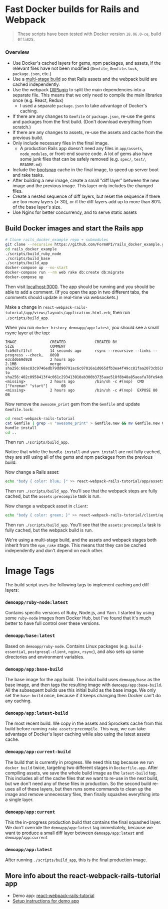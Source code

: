 # Fast Docker builds for Rails and Webpack

> These scripts have been tested with Docker version `18.06.0-ce`, build `0ffa825`.

### Overview

* Use Docker's cached layers for gems, npm packages, and assets, if the relevant files have not been modified (`Gemfile`, `Gemfile.lock`, `package.json`, etc.)
* Use a [multi-stage build](https://docs.docker.com/develop/develop-images/multistage-build/) so
that Rails assets and the webpack build are cached independently.
* Use the webpack [DllPlugin](https://webpack.js.org/plugins/dll-plugin/) to split the main dependencies into a separate file. This means that we only need to compile the main libraries once (e.g. React, Redux)
  * I used a separate `package.json` to take advantage of Docker's caching.
* If there are any changes to `Gemfile` or `package.json`, re-use the gems and packages from the first build. (Don't download everything from scratch.)
* If there are any changes to assets, re-use the assets and cache from the previous build.
* Only include necessary files in the final image.
  * A production Rails app doesn't need any files in `app/assets`, `node_modules`, or front-end source code. A lot of gems also have some junk files that can be safely removed (e.g. `spec/`, `test/`, `README.md`)
* Include the [bootsnap](https://github.com/Shopify/bootsnap) cache in the final image,
  to speed up server boot and rake tasks.
* After building a new image, create a small "diff layer" between the new image and the previous image. This layer only includes the changed files.
* Create a nested sequence of diff layers, but reset the sequence if there are too many layers (> 30), or if the diff layers add up to more than 80% of the base layer's size.
* Use Nginx for better concurrency, and to serve static assets

## Build Docker images and start the Rails app

```bash
# Clone rails_docker_example repo + submodules
git clone --recursive https://github.com/FormAPI/rails_docker_example.git
cd rails_docker_example
./scripts/build_ruby_node
./scripts/build_base
./scripts/build_app
docker-compose up --no-start
docker-compose run --rm web rake db:create db:migrate
docker-compose up
```

Then visit [localhost:3000](http://localhost:3000).
The app should be running and you should be able to add a comment. (If you open the app in
two different tabs, the comments should update in real-time via websockets.)

Make a change in `react-webpack-rails-tutorial/app/views/layouts/application.html.erb`, then
run `./scripts/build_app`.

When you run `docker history demoapp/app:latest`, you should see a small rsync layer at the top:

```
IMAGE               CREATED             CREATED BY                                      SIZE                COMMENT
fcb9dfcf1fcf        14 seconds ago      rsync --recursive --links --progress --check…   809B
e3cdd669d928        2 hours ago                                                         2.1MB               merge sha256:68ac83c9746edb79dd90791ac6c07016a1d065dfb3ea4f49cc81faa2073cb510 to sha256:402c0958413f4c061c293413010ab300b3735aae518f8b48a85aeafa78fe94dd
<missing>           2 hours ago         /bin/sh -c #(nop)  CMD ["foreman" "start"]      0B
<missing>           2 hours ago         /bin/sh -c #(nop)  EXPOSE 80                    0B
```

Now remove the `awesome_print` gem from the `Gemfile` and update `Gemfile.lock`:

```bash
cd react-webpack-rails-tutorial
cat Gemfile | grep -v "awesome_print" > Gemfile.new && mv Gemfile.new Gemfile
bundle install
cd ..
```

Then run `./scripts/build_app`.

Notice that while the `bundle install` and `yarn install` are not fully cached, they are still using all of the gems and npm packages from the previous build.

Now change a Rails asset:

```bash
echo "body { color: blue; }" >> react-webpack-rails-tutorial/app/assets/stylesheets/test-asset.css
```

Then run `./scripts/build_app`. You'll see that the webpack steps are fully cached, but the `assets:precompile` task is run.

Now change a webpack asset in `client`:

```bash
echo "body { color: green; }" >> react-webpack-rails-tutorial/client/app/assets/styles/app-variables.scss
```

Then run `./scripts/build_app`. You'll see that the `assets:precompile` task is fully cached, but the webpack build is run.

We're using a multi-stage build, and the assets and webpack stages both inherit from the `npm_rake` stage. This means that they can be cached independently and don't depend on each other.


# Image Tags

The build script uses the following tags to implement caching and diff layers:

###  `demoapp/ruby-node:latest`

Contains specific versions of Ruby, Node.js, and Yarn.
I started by using some `ruby-node` images from Docker Hub,
but I've found that it's much better to have full control over these versions.

### `demoapp/base:latest`

Based on `demoapp/ruby-node`. Contains Linux packages (e.g. `build-essential`, `postgresql-client`, `nginx`, `rsync`), and also sets up some directories and environment variables.

### `demoapp/app:base-build`

 The base image for the app build. The initial build uses `demoapp/base` as the base image, and then tags the resulting image with `demoapp/app:base-build`. All the subsequent builds use this initial build as the base image. We only set the `base-build` once, because if it keeps changing then Docker can't do any caching.

### `demoapp/app:latest-build`

 The most recent build. We copy in the assets and Sprockets cache from this build before running `rake assets:precompile`. This way, we can take advantage of Docker's layer caching while also using the latest assets cache.

### `demoapp/app:current-build`

 The build that is currently in progress. We need this tag because we run `docker build` twice, targeting two different stages in `Dockerfile.app`. After compiling assets, we save the whole build image as the `latest-build` tag. This includes all of the cache files that we want to re-use in the next build, but we don't need any of these files in production. So the second build re-uses all of these layers, but then runs some commands to clean up the image and remove unnecessary files, then finally squashes everything into a single layer.

### `demoapp/app:current`

This the in-progress production build that contains the final squashed layer. We don't override the `demoapp/app:latest` tag immediately, because we want to produce a small diff layer between `demoapp/app:latest` and `demoapp/app:current`

### `demoapp/app:latest`

After running `./scripts/build_app`, this is the final production image.


## More info about the react-webpack-rails-tutorial app

* Demo app: [react-webpack-rails-tutorial](https://github.com/shakacode/react-webpack-rails-tutorial)
* [Setup instructions for demo app](https://github.com/shakacode/react-webpack-rails-tutorial#basic-demo-setup)
